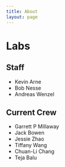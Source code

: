 ```yaml
---
title: About
layout: page
---
```


# Labs

## Staff

- Kevin Arne
- Bob Nesse
- Andreas Wenzel

## Current Crew

- Garrett P Millaway
- Jack Bowen
- Jessie Zhao
- Tiffany Wang
- Chuan-Li Chang
- Teja Balu